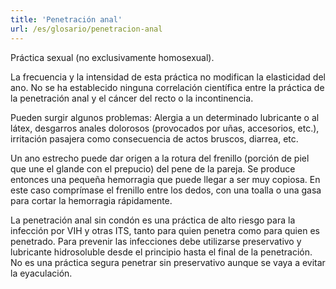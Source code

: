 ```yaml
---
title: 'Penetración anal'
url: /es/glosario/penetracion-anal
---
```


Práctica sexual (no exclusivamente homosexual).

La frecuencia y la intensidad de esta práctica no modifican la elasticidad del ano. No se ha establecido ninguna correlación científica entre la práctica de la penetración anal y el cáncer del recto o la incontinencia.

Pueden surgir algunos problemas: Alergia a un determinado lubricante o al látex, desgarros anales dolorosos (provocados por uñas, accesorios, etc.), irritación pasajera como consecuencia de actos bruscos, diarrea, etc.

Un ano estrecho puede dar origen a la rotura del frenillo (porción de piel que une el glande con el prepucio) del pene de la pareja. Se produce entonces una pequeña hemorragia que puede llegar a ser muy copiosa. En este caso comprímase el frenillo entre los dedos, con una toalla o una gasa para cortar la hemorragia rápidamente.

La penetración anal sin condón es una práctica de alto riesgo para la infección por VIH y otras ITS, tanto para quien penetra como para quien es penetrado. Para prevenir las infecciones debe utilizarse preservativo y lubricante hidrosoluble desde el principio hasta el final de la penetración. No es una práctica segura penetrar sin preservativo aunque se vaya a evitar la eyaculación.